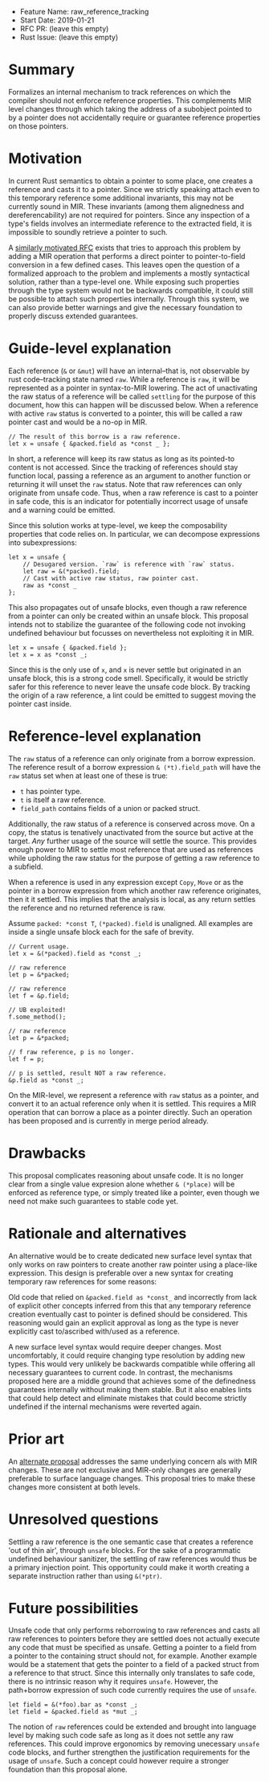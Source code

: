 - Feature Name: raw_reference_tracking
- Start Date: 2019-01-21
- RFC PR: (leave this empty)
- Rust Issue: (leave this empty)

# Summary
[summary]: #summary

Formalizes an internal mechanism to track references on which the compiler
should not enforce reference properties. This complements MIR level changes
through which taking the address of a subobject pointed to by a pointer does not
accidentally require or guarantee reference properties on those pointers.

# Motivation
[motivation]: #motivation

In current Rust semantics to obtain a pointer to some place, one creates a
reference and casts it to a pointer. Since we strictly speaking attach even to
this temporary reference some additional invariants, this may not be currently
sound in MIR.  These invariants (among them alignedness and dereferencability)
are not required for pointers. Since any inspection of a type's fields involves
an intermediate reference to the extracted field, it is impossible to soundly
retrieve a pointer to such.

A [similarly motivated RFC](https://github.com/rust-lang/rfcs/pull/2582) exists
that tries to approach this problem by adding a MIR operation that performs a
direct pointer to pointer-to-field conversion in a few defined cases. This
leaves open the question of a formalized approach to the problem and implements
a mostly syntactical solution, rather than a type-level one. While exposing such
properties through the type system would not be backwards compatible, it could
still be possible to attach such properties internally. Through this system, we
can also provide better warnings and give the necessary foundation to properly
discuss extended guarantees.

# Guide-level explanation
[guide-level-explanation]: #guide-level-explanation

Each reference (`&` or `&mut`) will have an internal–that is, not observable by
rust code–tracking state named `raw`. While a reference is `raw`, it will be
represented as a pointer in syntax-to-MIR lowering. The act of unactivating the
raw status of a reference will be called `settling` for the purpose of this
document, how this can happen will be discussed below. When a reference with
active `raw` status is converted to a pointer, this will be called a raw pointer
cast and would be a no-op in MIR.

```
// The result of this borrow is a raw reference.
let x = unsafe { &packed.field as *const _ };
```

In short, a reference will keep its raw status as long as its pointed-to content
is not accessed. Since the tracking of references should stay function local,
passing a reference as an argument to another function or returning it will
unset the `raw` status. Note that raw references can only originate from unsafe
code.  Thus, when a raw reference is cast to a pointer in safe code, this is an
indicator for potentially incorrect usage of unsafe and a warning could be
emitted.

Since this solution works at type-level, we keep the composability properties
that code relies on. In particular, we can decompose expressions into
subexpressions:

```
let x = unsafe {
    // Desugared version. `raw` is reference with `raw` status.
    let raw = &(*packed).field;
    // Cast with active raw status, raw pointer cast.
    raw as *const _
};
```

This also propagates out of unsafe blocks, even though a raw reference from a
pointer can only be created within an unsafe block. This proposal intends not to
stabilize the guarantee of the following code not invoking undefined behaviour
but focusses on nevertheless not exploiting it in MIR.

```
let x = unsafe { &packed.field };
let x = x as *const _;
```

Since this is the only use of `x`, and `x` is never settle but originated in an
unsafe block, this is a strong code smell. Specifically, it would be strictly
safer for this reference to never leave the unsafe code block. By tracking the
origin of a raw reference, a lint could be emitted to suggest moving the pointer
cast inside.

# Reference-level explanation
[reference-level-explanation]: #reference-level-explanation

The `raw` status of a reference can only originate from a borrow expression. The
reference result of a borrow expression `& (*t).field_path` will have the `raw`
status set when at least one of these is true:

* `t` has pointer type.
* `t` is itself a raw reference.
* `field_path` contains fields of a union or packed struct.

Additionally, the raw status of a reference is conserved across move. On a
copy, the status is tenatively unactivated from the source but active at the
target. *Any* further usage of the source will settle the source. This provides
enough power to MIR to settle most reference that are used as references while
upholding the raw status for the purpose of getting a raw reference to a
subfield.

When a reference is used in any expression except `Copy`, `Move` or as the
pointer in a borrow expression from which another raw reference originates, then
it it settled. This implies that the analysis is local, as any return settles
the reference and no returned reference is raw.

Assume `packed: *const T`, `(*packed).field` is unaligned. All examples are
inside a single unsafe block each for the safe of brevity.

```
// Current usage.
let x = &(*packed).field as *const _;
```

```
// raw reference
let p = &*packed;

// raw reference
let f = &p.field;

// UB exploited!
f.some_method();
```

```
// raw reference
let p = &*packed;

// f raw reference, p is no longer.
let f = p;

// p is settled, result NOT a raw reference.
&p.field as *const _;
```

On the MIR-level, we represent a reference with `raw` status as a pointer, and
convert it to an actual reference only when it is settled. This requires a MIR
operation that can borrow a place as a pointer directly. Such an operation has
been proposed and is currently in merge period already.

# Drawbacks
[drawbacks]: #drawbacks

This proposal complicates reasoning about unsafe code. It is no longer clear
from a single value expresion alone whether `& (*place)` will be enforced as
reference type, or simply treated like a pointer, even though we need not make
such guarantees to stable code yet.

# Rationale and alternatives
[rationale-and-alternatives]: #rationale-and-alternatives

An alternative would be to create dedicated new surface level syntax that only
works on raw pointers to create another raw pointer using a place-like
expression. This design is preferable over a new syntax for creating temporary
raw references for some reasons:

Old code that relied on `&packed.field as *const_` and incorrectly from lack of
explicit other concepts inferred from this that any temporary reference
creation eventually cast to pointer is defined should be considered. This
reasoning would gain an explicit approval as long as the type is never
explicitly cast to/ascribed with/used as a reference.

A new surface level syntax would require deeper changes. Most uncomfortably, it
could require changing type resolution by adding new types. This would very
unlikely be backwards compatible while offering all necessary guarantees to
current code. In contrast, the mechanisms proposed here are a middle ground that
achieves some of the definedness guarantees internally without making them
stable. But it also enables lints that could help detect and eliminate mistakes
that could become strictly undefined if the internal mechanisms were reverted
again.

# Prior art
[prior-art]: #prior-art

An [alternate proposal](https://github.com/rust-lang/rfcs/pull/2582) addresses
the same underlying concern als with MIR changes. These are not exclusive and
MIR-only changes are generally preferable to surface language changes. This
proposal tries to make these changes more consistent at both levels. 

# Unresolved questions
[unresolved-questions]: #unresolved-questions

Settling a raw reference is the one semantic case that creates a reference
'out of thin air', through `unsafe` blocks. For the sake of a programmatic
undefined behaviour sanitizer, the settling of raw references would thus be a
primary injection point. This opportunity could make it worth creating a
separate instruction rather than using `&(*ptr)`.

# Future possibilities
[future-possibilities]: #future-possibilities

Unsafe code that only performs reborrowing to raw references and casts all raw
references to pointers before they are settled does not actually execute any
code that must be specified as unsafe. Getting a pointer to a field from a
pointer to the containing struct should not, for example. Another example would
be a statement that gets the pointer to a field of a packed struct from a
reference to that struct. Since this internally only translates to safe code,
there is no intrinsic reason why it requires `unsafe`. However, the path+borrow
expression of such code currently requires the use of `unsafe`.

```
let field = &(*foo).bar as *const _;
let field = &packed.field as *mut _;
```

The notion of `raw` references could be extended and brought into language level
by making such code safe as long as it does not settle any raw references. This
could improve ergonomics by removing unecessary `unsafe` code blocks, and
further strengthen the justification requirements for the usage of `unsafe`.
Such a concept could however require a stronger foundation than this proposal
alone.

